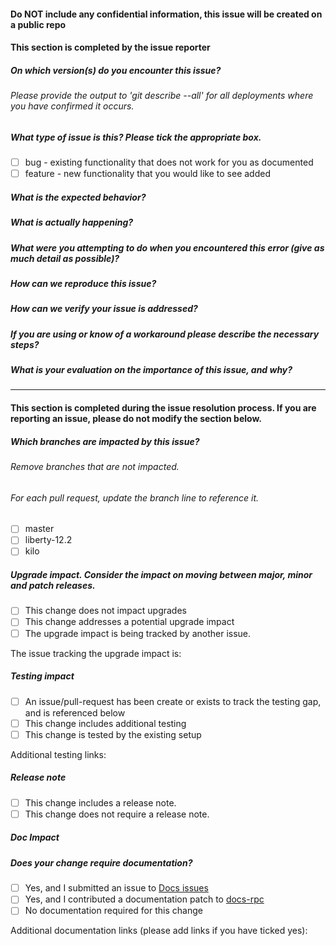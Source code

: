 #### Do NOT include any confidential information, this issue will be created on a public repo
#### This section is completed by the issue reporter
##### On which version(s) do you encounter this issue?
###### Please provide the output to 'git describe --all' for  all deployments where you have confirmed it occurs.

##### What type of issue is this? Please tick the appropriate box.
- [ ] bug - existing functionality that does not work for you as documented
- [ ] feature - new functionality that you would like to see added

##### What is the expected behavior?

##### What is actually happening?

##### What were you attempting to do when you encountered this error (give as much detail as possible)? 

##### How can we reproduce this issue?

##### How can we verify your issue is addressed?

##### If you are using or know of a workaround please describe the necessary steps?

##### What is your evaluation on the importance of this issue, and why?

----------------------------------------------------------------------------------------------------------------------------
#### This section is completed during the issue resolution process. If you are reporting an issue, please do not modify the section below.
##### Which branches are impacted by this issue?
###### Remove branches that are not impacted.
###### For each pull request, update the branch line to reference it.
- [ ] master
- [ ] liberty-12.2
- [ ] kilo

##### Upgrade impact. Consider the impact on moving between major, minor and patch releases.
- [ ] This change does not impact upgrades
- [ ] This change addresses a potential upgrade impact
- [ ] The upgrade impact is being tracked by another issue.

The issue tracking the upgrade impact is:

##### Testing impact
- [ ] An issue/pull-request has been create or exists to track the testing gap, and is referenced below
- [ ] This change includes additional testing
- [ ] This change is tested by the existing setup

Additional testing links:

##### Release note
- [ ] This change includes a release note.
- [ ] This change does not require a release note.

##### Doc Impact
##### Does your change require documentation?
- [ ] Yes, and I submitted an issue to [Docs issues](https://github.com/rackerlabs/docs-rpc/issues "Docs issues")
- [ ] Yes, and I contributed a documentation patch to [docs-rpc](https://github.com/rackerlabs/docs-rpc "docs-rpc")
- [ ] No documentation required for this change

Additional documentation links (please add links if you have ticked yes):
